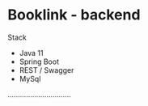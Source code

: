 # Booklink - backend

Stack
- Java 11
- Spring Boot
- REST / Swagger
- MySql

...............................